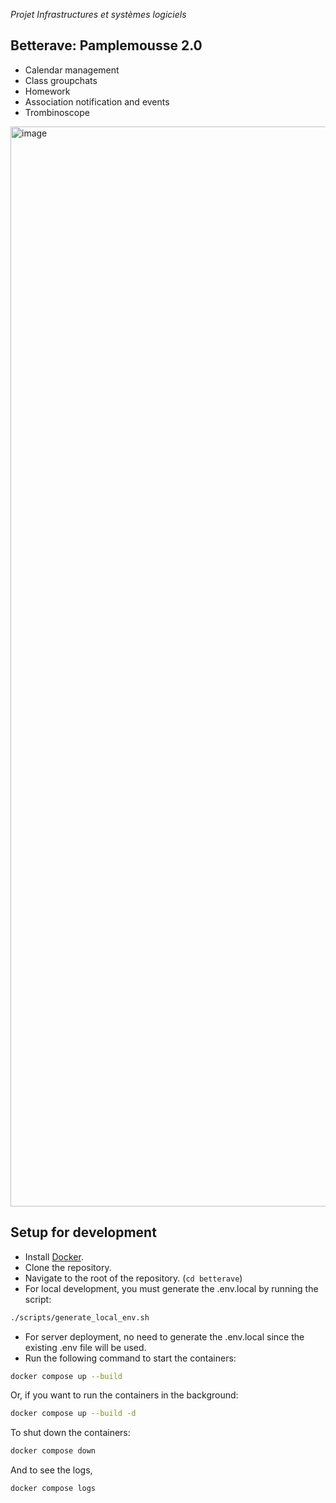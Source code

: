 _Projet Infrastructures et systèmes logiciels_

## **Better**ave: Pamplemousse 2.0

- Calendar management
- Class groupchats
- Homework
- Association notification and events
- Trombinoscope

<img width="1728" alt="image" src="https://github.com/thomktz/betterave/assets/60552083/ce64adce-a47b-4d20-8f25-34d51f73d60b">

## Setup for development

- Install [Docker](https://docs.docker.com/get-docker/).
- Clone the repository.
- Navigate to the root of the repository. (`cd betterave`)
- For local development, you must generate the .env.local by running the script:

```bash
./scripts/generate_local_env.sh
```

- For server deployment, no need to generate the .env.local since the existing .env file will be used.
- Run the following command to start the containers:

```bash
docker compose up --build
```

Or, if you want to run the containers in the background:

```bash
docker compose up --build -d
```

To shut down the containers:

```bash
docker compose down
```

And to see the logs,

```bash
docker compose logs
```
